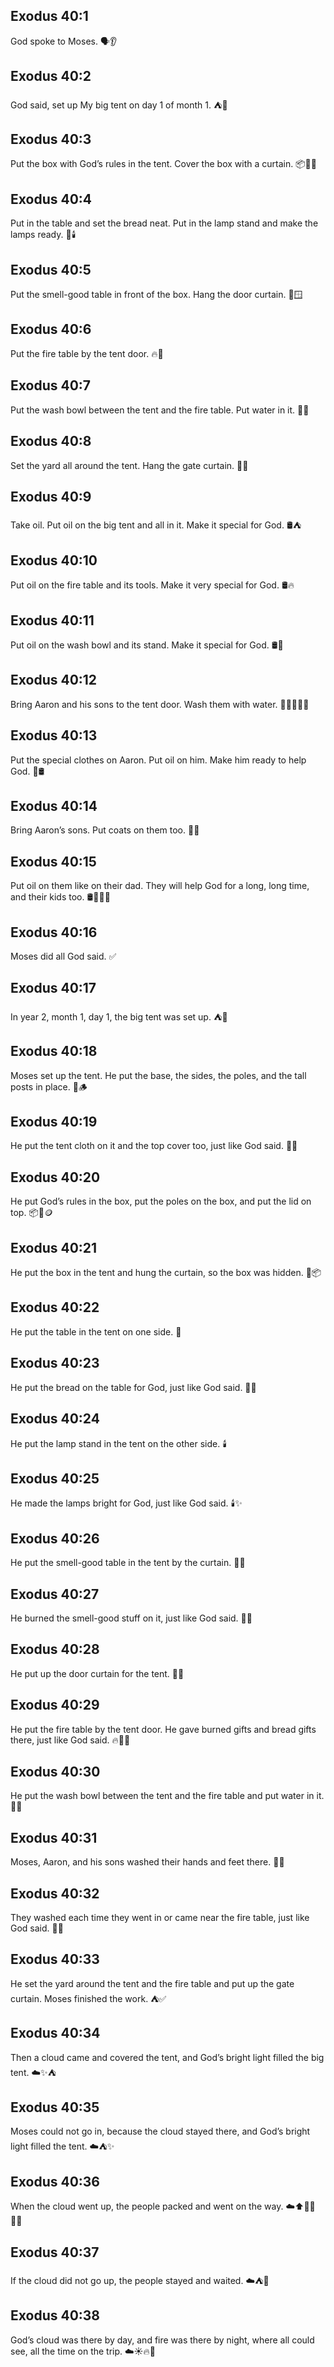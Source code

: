 ## Exodus 40:1
God spoke to Moses. 🗣️👂
## Exodus 40:2
God said, set up My big tent on day 1 of month 1. ⛺📅
## Exodus 40:3
Put the box with God’s rules in the tent. Cover the box with a curtain. 📦📜🧵
## Exodus 40:4
Put in the table and set the bread neat. Put in the lamp stand and make the lamps ready. 🍞🕯️
## Exodus 40:5
Put the smell-good table in front of the box. Hang the door curtain. 💨🪟
## Exodus 40:6
Put the fire table by the tent door. 🔥🚪
## Exodus 40:7
Put the wash bowl between the tent and the fire table. Put water in it. 🧼💧
## Exodus 40:8
Set the yard all around the tent. Hang the gate curtain. 🧵🚪
## Exodus 40:9
Take oil. Put oil on the big tent and all in it. Make it special for God. 🛢️⛺
## Exodus 40:10
Put oil on the fire table and its tools. Make it very special for God. 🛢️🔥
## Exodus 40:11
Put oil on the wash bowl and its stand. Make it special for God. 🛢️🧼
## Exodus 40:12
Bring Aaron and his sons to the tent door. Wash them with water. 👨‍👦‍👦🚪💧
## Exodus 40:13
Put the special clothes on Aaron. Put oil on him. Make him ready to help God. 👕🛢️
## Exodus 40:14
Bring Aaron’s sons. Put coats on them too. 👦👕
## Exodus 40:15
Put oil on them like on their dad. They will help God for a long, long time, and their kids too. 🛢️👨‍👦‍👦
## Exodus 40:16
Moses did all God said. ✅
## Exodus 40:17
In year 2, month 1, day 1, the big tent was set up. ⛺📅
## Exodus 40:18
Moses set up the tent. He put the base, the sides, the poles, and the tall posts in place. 🧱🪵
## Exodus 40:19
He put the tent cloth on it and the top cover too, just like God said. 🧵⛺
## Exodus 40:20
He put God’s rules in the box, put the poles on the box, and put the lid on top. 📦📜🪙
## Exodus 40:21
He put the box in the tent and hung the curtain, so the box was hidden. 🧵📦
## Exodus 40:22
He put the table in the tent on one side. 🍞
## Exodus 40:23
He put the bread on the table for God, just like God said. 🍞🙏
## Exodus 40:24
He put the lamp stand in the tent on the other side. 🕯️
## Exodus 40:25
He made the lamps bright for God, just like God said. 🕯️✨
## Exodus 40:26
He put the smell-good table in the tent by the curtain. 💨🧵
## Exodus 40:27
He burned the smell-good stuff on it, just like God said. 💨🔥
## Exodus 40:28
He put up the door curtain for the tent. 🚪🧵
## Exodus 40:29
He put the fire table by the tent door. He gave burned gifts and bread gifts there, just like God said. 🔥🍞🙏
## Exodus 40:30
He put the wash bowl between the tent and the fire table and put water in it. 🧼💧
## Exodus 40:31
Moses, Aaron, and his sons washed their hands and feet there. 👐🚿
## Exodus 40:32
They washed each time they went in or came near the fire table, just like God said. 🔁🧼
## Exodus 40:33
He set the yard around the tent and the fire table and put up the gate curtain. Moses finished the work. ⛺✅
## Exodus 40:34
Then a cloud came and covered the tent, and God’s bright light filled the big tent. ☁️✨⛺
## Exodus 40:35
Moses could not go in, because the cloud stayed there, and God’s bright light filled the tent. ☁️⛺✨
## Exodus 40:36
When the cloud went up, the people packed and went on the way. ☁️⬆️🚶‍♂️🚶‍♀️
## Exodus 40:37
If the cloud did not go up, the people stayed and waited. ☁️⛺🛑
## Exodus 40:38
God’s cloud was there by day, and fire was there by night, where all could see, all the time on the trip. ☁️☀️🔥🌙
